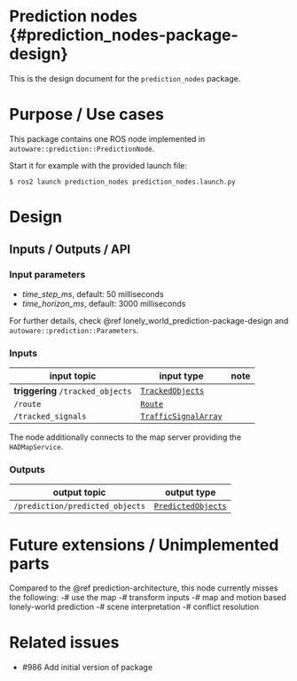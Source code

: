 Prediction nodes {#prediction_nodes-package-design}
===========

This is the design document for the `prediction_nodes` package.


# Purpose / Use cases
<!-- Required -->
<!-- Things to consider:
    - Why did we implement this feature? -->

This package contains one ROS node implemented in `autoware::prediction::PredictionNode`.

Start it for example with the provided launch file:

```console
$ ros2 launch prediction_nodes prediction_nodes.launch.py
```

# Design
<!-- Required -->
<!-- Things to consider:
    - How does it work? -->


<!-- ## Assumptions / Known limits -->
<!-- Required -->

## Inputs / Outputs / API
<!-- Required -->
<!-- Things to consider:
    - How do you use the package / API? -->
### Input parameters
- *time_step_ms*, default: 50 milliseconds
- *time_horizon_ms*, default: 3000 milliseconds

For further details, check @ref lonely_world_prediction-package-design and `autoware::prediction::Parameters`.

### Inputs

| input topic | input type | note |
|-----|---|---|
| **triggering** `/tracked_objects` | [`TrackedObjects`](https://gitlab.com/autowarefoundation/autoware.auto/autoware_auto_msgs/-/blob/master/autoware_auto_perception_msgs/msg/TrackedObjects.idl) |   |
| `/route`                          | [`Route`](https://gitlab.com/autowarefoundation/autoware.auto/autoware_auto_msgs/-/blob/master/autoware_auto_planning_msgs/msg/Route.idl)   |   |
| `/tracked_signals`                | [`TrafficSignalArray`](https://gitlab.com/autowarefoundation/autoware.auto/autoware_auto_msgs/-/blob/master/autoware_auto_msgs/msg/TrafficSignalArray.idl)                                                                                                                                 |   |

The node additionally connects to the map server providing the `HADMapService`.

### Outputs

| output topic | output type |
|-----|---|
| `/prediction/predicted_objects` | [`PredictedObjects`](https://gitlab.com/autowarefoundation/autoware.auto/autoware_auto_msgs/-/blob/master/autoware_auto_perception_msgs/msg/PredictedObjects.idl)  |

<!-- ## Inner-workings / Algorithms -->
<!-- If applicable -->


<!-- ## Error detection and handling -->
<!-- Required -->


<!-- # Security considerations -->
<!-- Required -->
<!-- Things to consider:
- Spoofing (How do you check for and handle fake input?)
- Tampering (How do you check for and handle tampered input?)
- Repudiation (How are you affected by the actions of external actors?).
- Information Disclosure (Can data leak?).
- Denial of Service (How do you handle spamming?).
- Elevation of Privilege (Do you need to change permission levels during execution?) -->


<!-- # References / External links -->
<!-- Optional -->


# Future extensions / Unimplemented parts
<!-- Optional -->
Compared to the @ref prediction-architecture, this node currently misses the following:
-# use the map
-# transform inputs
-# map and motion based lonely-world prediction
-# scene interpretation
-# conflict resolution

# Related issues
<!-- Required -->
- #986 Add initial version of package
